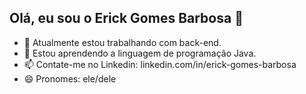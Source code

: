 ## Olá, eu sou o Erick Gomes Barbosa 👋

- 🔭 Atualmente estou trabalhando com back-end.
- 🌱 Estou aprendendo a linguagem de programação Java.
- 📫 Contate-me no Linkedin: linkedin.com/in/erick-gomes-barbosa
- 😄 Pronomes: ele/dele
